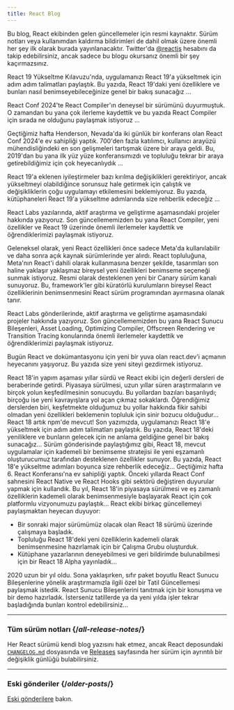 ```yaml
---
title: React Blog
---
```


<Intro>

Bu blog, React ekibinden gelen güncellemeler için resmi kaynaktır. Sürüm notları veya kullanımdan kaldırma bildirimleri de dahil olmak üzere önemli her şey ilk olarak burada yayınlanacaktır. Twitter'da [@reactjs](https://twitter.com/reactjs) hesabını da takip edebilirsiniz, ancak sadece bu blogu okursanız önemli bir şey kaçırmazsınız.

</Intro>

<div className="sm:-mx-5 flex flex-col gap-5 mt-12">

<BlogCard title="React v19 " date="5 Aralık, 2024" url="/blog/2024/12/05/react-19">

React 19 Yükseltme Kılavuzu'nda, uygulamanızı React 19'a yükseltmek için adım adım talimatları paylaştık. Bu yazıda, React 19'daki yeni özelliklere ve bunları nasıl benimseyebileceğinize genel bir bakış sunacağız ...

</BlogCard>

<BlogCard title="React Compiler Beta Sürümü" date="21 Ekim 2024" url="/blog/2024/10/21/react-compiler-beta-release">

React Conf 2024'te React Compiler'ın deneysel bir sürümünü duyurmuştuk. O zamandan bu yana çok ilerleme kaydettik ve bu yazıda React Compiler için sırada ne olduğunu paylaşmak istiyoruz ...

</BlogCard>

<BlogCard title="React Conf 2024 Özeti" date="22 Mayıs 2024" url="/blog/2024/05/22/react-conf-2024-recap">

Geçtiğimiz hafta Henderson, Nevada'da iki günlük bir konferans olan React Conf 2024'e ev sahipliği yaptık. 700'den fazla katılımcı, kullanıcı arayüzü mühendisliğindeki en son gelişmeleri tartışmak üzere bir araya geldi. Bu, 2019'dan bu yana ilk yüz yüze konferansımızdı ve topluluğu tekrar bir araya getirebildiğimiz için çok heyecanlıydık ...

</BlogCard>

<BlogCard title="React 19 Yükseltme Kılavuzu" date="25 Nisan, 2024" url="/blog/2024/04/25/react-19-upgrade-guide">

React 19'a eklenen iyileştirmeler bazı kırılma değişiklikleri gerektiriyor, ancak yükseltmeyi olabildiğince sorunsuz hale getirmek için çalıştık ve değişikliklerin çoğu uygulamayı etkilemesini beklemiyoruz. Bu yazıda, kütüphaneleri React 19'a yükseltme adımlarında size rehberlik edeceğiz ...

</BlogCard>

<BlogCard title="React Labs: Neler Üzerinde Çalışıyoruz - Şubat 2024" date="15 Şubat, 2024" url="/blog/2024/02/15/react-labs-what-we-have-been-working-on-february-2024">

React Labs yazılarında, aktif araştırma ve geliştirme aşamasındaki projeler hakkında yazıyoruz. Son güncellememizden bu yana React Compiler, yeni özellikler ve React 19 üzerinde önemli ilerlemeler kaydettik ve öğrendiklerimizi paylaşmak istiyoruz.

</BlogCard>

<BlogCard title="React Canaries: Meta Dışında Kademeli Özellik Sunumu" date="3 Mayıs, 2023" url="/blog/2023/05/03/react-canaries">

Geleneksel olarak, yeni React özellikleri önce sadece Meta'da kullanılabilir ve daha sonra açık kaynak sürümlerinde yer alırdı. React topluluğuna, Meta'nın React'i dahili olarak kullanmasına benzer şekilde, tasarımları son haline yaklaşır yaklaşmaz bireysel yeni özellikleri benimseme seçeneği sunmak istiyoruz. Resmi olarak desteklenen yeni bir Canary sürüm kanalı sunuyoruz. Bu, framework'ler gibi küratörlü kurulumların bireysel React özelliklerinin benimsenmesini React sürüm programından ayırmasına olanak tanır.

</BlogCard>

<BlogCard title="React Labs: Neler Üzerinde Çalışıyoruz - Mart 2023" date="22 Mart 2023" url="/blog/2023/03/22/react-labs-what-we-have-been-working-on-march-2023">

React Labs gönderilerinde, aktif araştırma ve geliştirme aşamasındaki projeler hakkında yazıyoruz. Son güncellememizden bu yana React Sunucu Bileşenleri, Asset Loading, Optimizing Compiler, Offscreen Rendering ve Transition Tracing konularında önemli ilerlemeler kaydettik ve öğrendiklerimizi paylaşmak istiyoruz.

</BlogCard>


<BlogCard title="react.dev ile tanışın" date="16 Mart 2023" url="/blog/2023/03/16/introducing-react-dev">

Bugün React ve dokümantasyonu için yeni bir yuva olan react.dev'i açmanın heyecanını yaşıyoruz. Bu yazıda size yeni siteyi gezdirmek istiyoruz.

</BlogCard>


<BlogCard title="React Labs: Neler Üzerinde Çalışıyoruz - Haziran 2022" date="15 Haziran 2022" url="/blog/2022/06/15/react-labs-what-we-have-been-working-on-june-2022">
React 18'in yapım aşaması yıllar sürdü ve React ekibi için değerli dersleri de beraberinde getirdi. Piyasaya sürülmesi, uzun yıllar süren araştırmaların ve birçok yolun keşfedilmesinin sonucuydu. Bu yollardan bazıları başarılıydı; birçoğu ise yeni kavrayışlara yol açan çıkmaz sokaklardı. Öğrendiğimiz derslerden biri, keşfetmekte olduğumuz bu yollar hakkında fikir sahibi olmadan yeni özellikleri beklemenin topluluk için sinir bozucu olduğudur...
</BlogCard>

<BlogCard title="React v18.0" date="29 Mart 2022" url="/blog/2022/03/29/react-v18">
React 18 artık npm'de mevcut! Son yazımızda, uygulamanızı React 18'e yükseltmek için adım adım talimatları paylaştık. Bu yazıda, React 18'deki yeniliklere ve bunların gelecek için ne anlama geldiğine genel bir bakış sunacağız...
</BlogCard>

<BlogCard title="React 18'e Nasıl Yükseltilir" date="8 Mart 2022" url="/blog/2022/03/08/react-18-upgrade-guide">
Sürüm gönderisinde paylaştığımız gibi, React 18, mevcut uygulamalar için kademeli bir benimseme stratejisi ile yeni eşzamanlı oluşturucumuz tarafından desteklenen özellikler sunuyor. Bu yazıda, React 18'e yükseltme adımları boyunca size rehberlik edeceğiz...
</BlogCard>

<BlogCard title="React Conf 2021 Özeti" date="17 Aralık 2021" url="/blog/2021/12/17/react-conf-2021-recap">
Geçtiğimiz hafta 6. React Konferansı'na ev sahipliği yaptık.  Önceki yıllarda React Conf sahnesini React Native ve React Hooks gibi sektörü değiştiren duyurular yapmak için kullandık. Bu yıl, React 18'in piyasaya sürülmesi ve eş zamanlı özelliklerin kademeli olarak benimsenmesiyle başlayarak React için çok platformlu vizyonumuzu paylaştık...
</BlogCard>

<BlogCard title="React 18 için Plan" date="8 Haziran 2021" url="/blog/2021/06/08/the-plan-for-react-18">
React ekibi birkaç güncellemeyi paylaşmaktan heyecan duyuyor:

- Bir sonraki major sürümümüz olacak olan React 18 sürümü üzerinde çalışmaya başladık.
- Topluluğu React 18'deki yeni özelliklerin kademeli olarak benimsenmesine hazırlamak için bir Çalışma Grubu oluşturduk.
- Kütüphane yazarlarının deneyebilmesi ve geri bildirimde bulunabilmesi için bir React 18 Alpha yayınladık...
</BlogCard>

<BlogCard title="Sıfır Paket Boyutlu React Sunucu Bileşenleri ile Tanışın" date="21 Aralık 2020" url="/blog/2020/12/21/data-fetching-with-react-server-components">
2020 uzun bir yıl oldu. Sona yaklaşırken, sıfır paket boyutlu React Sunucu Bileşenlerine yönelik araştırmamızla ilgili özel bir Tatil Güncellemesi paylaşmak istedik. React Sunucu Bileşenlerini tanıtmak için bir konuşma ve bir demo hazırladık. İsterseniz tatillerde ya da yeni yılda işler tekrar başladığında bunları kontrol edebilirsiniz...
</BlogCard>

</div>

---

### Tüm sürüm notları {/*all-release-notes*/}

Her React sürümü kendi blog yazısını hak etmez, ancak React deposundaki [`CHANGELOG.md`](https://github.com/facebook/react/blob/main/CHANGELOG.md) dosyasında ve [Releases](https://github.com/facebook/react/releases) sayfasında her sürüm için ayrıntılı bir değişiklik günlüğü bulabilirsiniz.

---

### Eski gönderiler {/*older-posts*/}

[Eski gönderilere](https://reactjs.org/blog/all.html) bakın.

<div className="h-12"></div>
